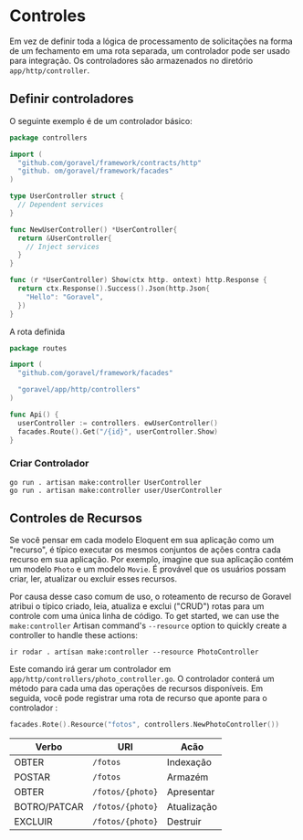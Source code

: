 # Controles

Em vez de definir toda a lógica de processamento de solicitações na forma de um fechamento em uma rota separada, um controlador pode ser usado
para integração. Os controladores são armazenados no diretório `app/http/controller`.

## Definir controladores

O seguinte exemplo é de um controlador básico:

```go
package controllers

import (
  "github.com/goravel/framework/contracts/http"
  "github. om/goravel/framework/facades"
)

type UserController struct {
  // Dependent services
}

func NewUserController() *UserController{
  return &UserController{
    // Inject services
  }
}

func (r *UserController) Show(ctx http. ontext) http.Response {
  return ctx.Response().Success().Json(http.Json{
    "Hello": "Goravel",
  })
}
```

A rota definida

```go
package routes

import (
  "github.com/goravel/framework/facades"

  "goravel/app/http/controllers"
)

func Api() {
  userController := controllers. ewUserController()
  facades.Route().Get("/{id}", userController.Show)
}
```

### Criar Controlador

```shell
go run . artisan make:controller UserController
go run . artisan make:controller user/UserController
```

## Controles de Recursos

Se você pensar em cada modelo Eloquent em sua aplicação como um "recurso", é típico executar os mesmos conjuntos de
ações contra cada recurso em sua aplicação. Por exemplo, imagine que sua aplicação contém um modelo `Photo` e um modelo
`Movie`. É provável que os usuários possam criar, ler, atualizar ou excluir esses recursos.

Por causa desse caso comum de uso, o roteamento de recurso de Goravel atribui o típico criado, leia, atualiza e exclui ("CRUD")
rotas para um controle com uma única linha de código. To get started, we can use the `make:controller` Artisan command's
`--resource` option to quickly create a controller to handle these actions:

```shell
ir rodar . artísan make:controller --resource PhotoController
```

Este comando irá gerar um controlador em `app/http/controllers/photo_controller.go`. O controlador conterá um método
para cada uma das operações de recursos disponíveis. Em seguida, você pode registrar uma rota de recurso que aponte para o controlador
:

```go
facades.Rote().Resource("fotos", controllers.NewPhotoController())
```

| Verbo        | URI              | Acão        |
| ------------ | ---------------- | ----------- |
| OBTER        | `/fotos`         | Indexação   |
| POSTAR       | `/fotos`         | Armazém     |
| OBTER        | `/fotos/{photo}` | Apresentar  |
| BOTRO/PATCAR | `/fotos/{photo}` | Atualização |
| EXCLUIR      | `/fotos/{photo}` | Destruir    |
